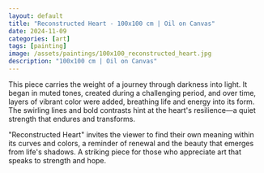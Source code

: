 ```yaml
---
layout: default
title: "Reconstructed Heart - 100x100 cm | Oil on Canvas"
date: 2024-11-09
categories: [art]
tags: [painting]
image: /assets/paintings/100x100_reconstructed_heart.jpg
description: "100x100 cm | Oil on Canvas"
---
```


This piece carries the weight of a journey through darkness into light. It began in muted tones, created during a challenging period, and over time, layers of vibrant color were added, breathing life and energy into its form. The swirling lines and bold contrasts hint at the heart's resilience—a quiet strength that endures and transforms.

"Reconstructed Heart" invites the viewer to find their own meaning within its curves and colors, a reminder of renewal and the beauty that emerges from life's shadows. A striking piece for those who appreciate art that speaks to strength and hope.
